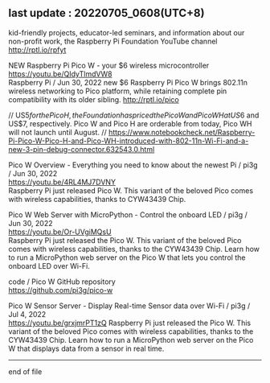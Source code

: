 last update : 20220705_0608(UTC+8)
---------------------------------------------  
   
kid-friendly projects, educator-led seminars, and information about our non-profit work, the Raspberry Pi Foundation YouTube channel http://rptl.io/rpfyt

NEW Raspberry Pi Pico W - your $6 wireless microcontroller
  https://youtu.be/QIdyTlmdVW8  
Raspberry Pi / Jun 30, 2022
new $6 Raspberry Pi Pico W brings 802.11n wireless networking to Pico platform, while retaining complete pin compatibility with its older sibling. http://rptl.io/pico  
  
// US$5 for the Pico H, the Foundation has priced the Pico W and Pico WH at US$6 and US$7, respectively. Pico W and Pico H are orderable from today, Pico WH will not launch until August. //
  https://www.notebookcheck.net/Raspberry-Pi-Pico-W-Pico-H-and-Pico-WH-introduced-with-802-11n-Wi-Fi-and-a-new-3-pin-debug-connector.632543.0.html  
    
  
Pico W Overview - Everything you need to know about the newest Pi / pi3g / Jun 30, 2022  
  https://youtu.be/4RL4MJ7DVNY  
Raspberry Pi just released Pico W. This variant of the beloved Pico comes with wireless capabilities, thanks to CYW43439 Chip.  
  
Pico W Web Server with MicroPython - Control the onboard LED / pi3g / Jun 30, 2022  
  https://youtu.be/Or-UVgiMQsU  
Raspberry Pi just released the Pico W. This variant of the beloved Pico comes with wireless capabilities, thanks to the CYW43439 Chip. Learn how to run a MicroPython web server on the Pico W that lets you control the onboard LED over Wi-Fi.  
  
code / Pico W GitHub repository  
  https://github.com/pi3g/pico-w  
  
Pico W Sensor Server - Display Real-time Sensor data over Wi-Fi / pi3g / Jul 4, 2022  
  https://youtu.be/grxjmrPT1zQ
Raspberry Pi just released the Pico W. This variant of the beloved Pico comes with wireless capabilities, thanks to the CYW43439 Chip. Learn how to run a MicroPython web server on the Pico W that displays data from a sensor in real time.  
  

---------------------------------------------  
end of file
